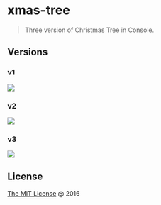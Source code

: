 # xmas-tree

> Three version of Christmas Tree in Console.

## Versions

### v1

![](./images/v1.jpg)

### v2

![](./images/v2.jpg)

### v3

![](./images/v3.jpg)

## License

[The MIT License](http://piecioshka.mit-license.org) @ 2016
